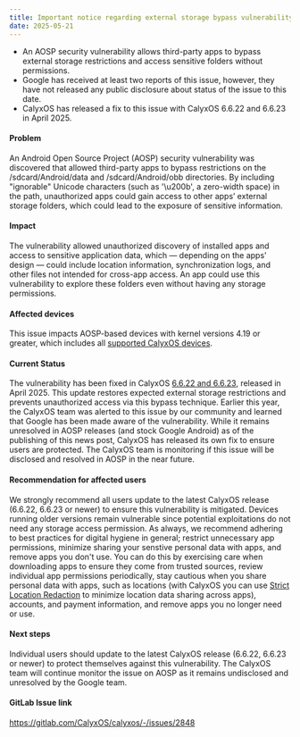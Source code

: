 ```yaml
---
title: Important notice regarding external storage bypass vulnerability
date: 2025-05-21
---
```


* An AOSP security vulnerability allows third-party apps to bypass external storage restrictions and access sensitive folders without permissions.
* Google has received at least two reports of this issue, however, they have not released any public disclosure about status of the issue to this date.
* CalyxOS has released a fix to this issue with CalyxOS 6.6.22 and 6.6.23 in April 2025.

#### Problem
An Android Open Source Project (AOSP) security vulnerability was discovered that allowed third-party apps to bypass restrictions on the /sdcard/Android/data and /sdcard/Android/obb directories. By including "ignorable" Unicode characters (such as '\u200b', a zero-width space) in the path, unauthorized apps could gain access to other apps’ external storage folders, which could lead to the exposure of sensitive information.

#### Impact
The vulnerability allowed unauthorized discovery of installed apps and access to sensitive application data, which — depending on the apps' design — could include location information, synchronization logs, and other files not intended for cross-app access. An app could use this vulnerability to explore these folders even without having any storage permissions.

#### Affected devices
This issue impacts AOSP-based devices with kernel versions 4.19 or greater, which includes all [supported CalyxOS devices](https://calyxos.org/docs/guide/device-support/).

#### Current Status
The vulnerability has been fixed in CalyxOS [6.6.22 and 6.6.23](https://calyxos.org/news/2025/04/25/april-feature-update/), released in April 2025. This update restores expected external storage restrictions and prevents unauthorized access via this bypass technique.
Earlier this year, the CalyxOS team was alerted to this issue by our community and learned that Google has been made aware of the vulnerability. While it remains unresolved in AOSP releases (and stock Google Android) as of the publishing of this news post, CalyxOS has released its own fix to ensure users are protected. The CalyxOS team is monitoring if this issue will be disclosed and resolved in AOSP in the near future.

#### Recommendation for affected users
We strongly recommend all users update to the latest CalyxOS release (6.6.22, 6.6.23 or newer) to ensure this vulnerability is mitigated. Devices running older versions remain vulnerable since potential exploitations do not need any storage access permission. 
As always, we recommend adhering to best practices for digital hygiene in general; restrict unnecessary app permissions, minimize sharing your senstive personal data with apps, and remove apps you don't use. You can do this by exercising care when downloading apps to ensure they come from trusted sources, review individual app permissions periodically, stay cautious when you share personal data with apps, such as locations (with CalyxOS you can use [Strict Location Redaction](https://calyxos.org/docs/guide/security/location/#strict-location-redaction) to minimize location data sharing across apps), accounts, and payment information, and remove apps you no longer need or use.

#### Next steps
Individual users should update to the latest CalyxOS release (6.6.22, 6.6.23 or newer) to protect themselves against this vulnerability. The CalyxOS team will continue monitor the issue on AOSP as it remains undisclosed and unresolved by the Google team.

#### GitLab Issue link
<https://gitlab.com/CalyxOS/calyxos/-/issues/2848>

